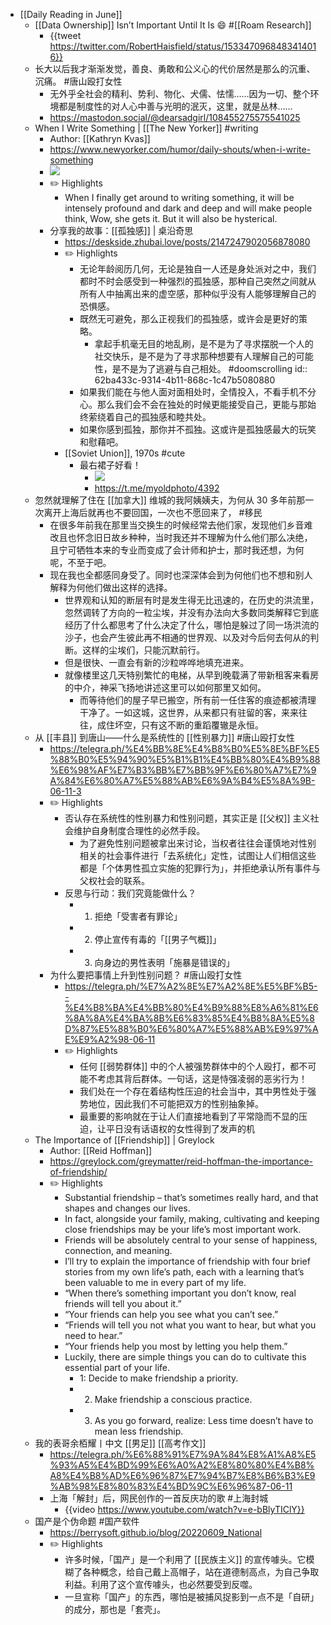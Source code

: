 - [[Daily Reading in June]]
	- [[Data Ownership]] Isn’t Important Until It Is 😄 #[[Roam Research]]
		- {{tweet https://twitter.com/RobertHaisfield/status/1533470968483414016}}
	- 长大以后我才渐渐发觉，善良、勇敢和公义心的代价居然是那么的沉重、沉痛。 #唐山殴打女性
		- 无外乎全社会的精利、势利、物化、犬儒、怯懦……因为一切、整个环境都是制度性的对人心中善与光明的泯灭，这里，就是丛林……
		- https://mastodon.social/@dearsadgirl/108455275575541025
	- When I Write Something | [[The New Yorker]] #writing
		- Author: [[Kathryn Kvas]]
		- https://www.newyorker.com/humor/daily-shouts/when-i-write-something
		- ![](https://dsc.cloud/0435ce/1654926864.jpg)
		- ✏️ Highlights
			- When I finally get around to writing something, it will be intensely profound and dark and deep and will make people think, Wow, she gets it. But it will also be hysterical.
		- 分享我的故事：[[孤独感]] | 桌沿奇思
			- https://deskside.zhubai.love/posts/2147247902056878080
			- ✏️ Highlights
				- 无论年龄阅历几何，无论是独自一人还是身处派对之中，我们都时不时会感受到一种强烈的孤独感，那种自己突然之间就从所有人中抽离出来的虚空感，那种似乎没有人能够理解自己的恐惧感。
				- 既然无可避免，那么正视我们的孤独感，或许会是更好的策略。
					- 拿起手机毫无目的地乱刷，是不是为了寻求摆脱一个人的社交快乐，是不是为了寻求那种想要有人理解自己的可能性，是不是为了逃避与自己相处。 #doomscrolling
					  id:: 62ba433c-9314-4b11-868c-1c47b5080880
				- 如果我们能在与他人面对面相处时，全情投入，不看手机不分心。那么我们会不会在独处的时候更能接受自己，更能与那始终萦绕着自己的孤独感和睦共处。
				- 如果你感到孤独，那你并不孤独。这或许是孤独感最大的玩笑和慰藉吧。
			- [[Soviet Union]], 1970s #cute
				- 最右裙子好看！
					- ![](https://dsc.cloud/0435ce/1654947063.jpeg)
					- https://t.me/myoldphoto/4392
	- 忽然就理解了住在 [[加拿大]] 维城的我阿姨姨夫，为何从 30 多年前那一次离开上海后就再也不要回国，一次也不愿回来了， #移民
		- 在很多年前我在那里当交换生的时候经常去他们家，发现他们乡音难改且也怀念旧日故乡种种，当时我还并不理解为什么他们那么决绝，且宁可牺牲本来的专业而变成了会计师和护士，那时我还想，为何呢，不至于吧。
		- 现在我也全都感同身受了。同时也深深体会到为何他们也不想和别人解释为何他们做出这样的选择。
			- 世界观和认知的断层有时是发生得无比迅速的，在历史的洪流里，忽然调转了方向的一粒尘埃，并没有办法向大多数同类解释它到底经历了什么都思考了什么决定了什么，哪怕是躲过了同一场洪流的沙子，也会产生彼此再不相通的世界观、以及对今后何去何从的判断。这样的尘埃们，只能沉默前行。
			- 但是很快、一直会有新的沙粒哗哗地填充进来。
			- 就像楼里这几天特别繁忙的电梯，从早到晚载满了带新租客来看房的中介，神采飞扬地讲述这里可以如何那里又如何。
				- 而等待他们的屋子早已搬空，所有前一任住客的痕迹都被清理干净了。一如这城，这世界，从来都只有驻留的客，来来往往，成住坏空，只有这不断的重蹈覆辙是永恒。
	- 从 [[丰县]] 到唐山——什么是系统性的 [[性别暴力]] #唐山殴打女性
		- https://telegra.ph/%E4%BB%8E%E4%B8%B0%E5%8E%BF%E5%88%B0%E5%94%90%E5%B1%B1%E4%BB%80%E4%B9%88%E6%98%AF%E7%B3%BB%E7%BB%9F%E6%80%A7%E7%9A%84%E6%80%A7%E5%88%AB%E6%9A%B4%E5%8A%9B-06-11-3
		- ✏️ Highlights
			- 否认存在系统性的性别暴力和性别问题，其实正是 [[父权]] 主义社会维护自身制度合理性的必然手段。
				- 为了避免性别问题被拿出来讨论，当权者往往会谨慎地对性别相关的社会事件进行「去系统化」定性，试图让人们相信这些都是「个体男性孤立实施的犯罪行为」，并拒绝承认所有事件与父权社会的联系。
			- 反思与行动：我们究竟能做什么？
				- 1. 拒绝「受害者有罪论」
				- 2. 停止宣传有毒的「[[男子气概]]」
				- 3. 向身边的男性表明「施暴是错误的」
		- 为什么要把事情上升到性别问题？ #唐山殴打女性
			- https://telegra.ph/%E7%A2%8E%E7%A2%8E%E5%BF%B5--%E4%B8%BA%E4%BB%80%E4%B9%88%E8%A6%81%E6%8A%8A%E4%BA%8B%E6%83%85%E4%B8%8A%E5%8D%87%E5%88%B0%E6%80%A7%E5%88%AB%E9%97%AE%E9%A2%98-06-11
			- ✏️ Highlights
				- 任何 [[弱势群体]] 中的个人被强势群体中的个人殴打，都不可能不考虑其背后群体。一句话，这是恃强凌弱的恶劣行为！
				- 我们处在一个存在着结构性压迫的社会当中，其中男性处于强势地位，因此我们不可能把双方的性别抽象掉。
				- 最重要的影响就在于让人们直接地看到了平常隐而不显的压迫，让平日没有话语权的女性得到了发声的机
	- The Importance of [[Friendship]] | Greylock
		- Author: [[Reid Hoffman]]
		- https://greylock.com/greymatter/reid-hoffman-the-importance-of-friendship/
		- ✏️ Highlights
			- Substantial friendship – that’s sometimes really hard, and that shapes and changes our lives.
			- In fact, alongside your family, making, cultivating and keeping close friendships may be your life’s most important work.
			- Friends will be absolutely central to your sense of happiness, connection, and meaning.
			- I’ll try to explain the importance of friendship with four brief stories from my own life’s path, each with a learning that’s been valuable to me in every part of my life.
			- “When there’s something important you don’t know, real friends will tell you about it.”
			- “Your friends can help you see what you can’t see.”
			- “Friends will tell you not what you want to hear, but what you need to hear.”
			- “Your friends help you most by letting you help them.”
			- Luckily, there are simple things you can do to cultivate this essential part of your life.
				- 1: Decide to make friendship a priority.
				- 2. Make friendship a conscious practice.
				- 3. As you go forward, realize: Less time doesn’t have to mean less friendship.
	- 我的表哥余栢耀丨中文 [[男足]] [[高考作文]]
		- https://telegra.ph/%E6%88%91%E7%9A%84%E8%A1%A8%E5%93%A5%E4%BD%99%E6%A0%A2%E8%80%80%E4%B8%A8%E4%B8%AD%E6%96%87%E7%94%B7%E8%B6%B3%E9%AB%98%E8%80%83%E4%BD%9C%E6%96%87-06-11
		- 上海「解封」后，网民创作的一首反庆功的歌 #上海封城
			- {{video https://www.youtube.com/watch?v=e-bBlyTIClY}}
	- 国产是个伪命题 #国产软件
		- https://berrysoft.github.io/blog/20220609_National
		- ✏️ Highlights
			- 许多时候，「国产」是一个利用了 [[民族主义]] 的宣传噱头。它模糊了各种概念，给自己戴上高帽子，站在道德制高点，为自己争取利益。利用了这个宣传噱头，也必然要受到反噬。
			- 一旦宣称「国产」的东西，哪怕是被捕风捉影到一点不是「自研」的成分，那也是「套壳」。